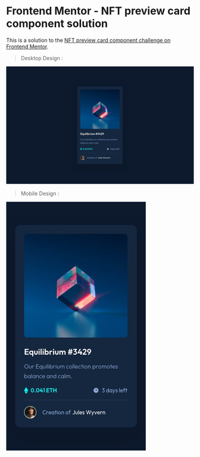 # Frontend Mentor - NFT preview card component solution

This is a solution to the [NFT preview card component challenge on Frontend Mentor](https://www.frontendmentor.io/challenges/nft-preview-card-component-SbdUL_w0U).

> Desktop Design :

![alt text](image-1.png)

> Mobile Design :

![alt text](image.png)


